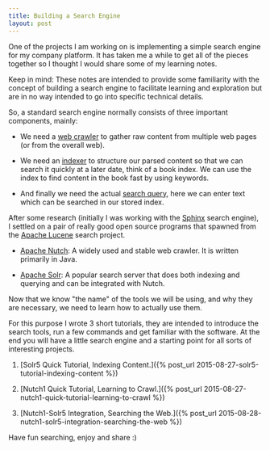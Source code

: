 ```yaml
---
title: Building a Search Engine
layout: post
---
```


One of the projects I am working on is implementing a simple search engine for
my company platform. It has taken me a while to get all of the pieces together
so I thought I would share some of my learning notes.

Keep in mind: These notes are intended to provide some familiarity with the
concept of building a search engine to facilitate learning and exploration but
are in no way intended to go into specific technical details.

So, a standard search engine normally consists of three important components,
mainly:

* We need a [web crawler](https://en.wikipedia.org/wiki/Web_crawler) to gather 
raw content from multiple web pages (or from the overall web).

* We need an [indexer](https://en.wikipedia.org/wiki/Search_engine_indexing) 
to structure our parsed content so that we can search it quickly at a later 
date, think of a book index. We can use the index to find content in the 
book fast by using keywords.

* And finally we need the actual [search query](https://en.wikipedia.org/wiki/Web_search_query), 
here we can enter text which can be searched in our stored index.

After some research (initially I was working with the
[Sphinx](https://en.wikipedia.org/wiki/Sphinx_%28search_engine%29) search
engine), I settled on a pair of really good open source programs that spawned
from the [Apache Lucene](https://en.wikipedia.org/wiki/Lucene) search project.

* [Apache Nutch](https://en.wikipedia.org/wiki/Nutch): A widely used and 
stable web crawler. It is written primarily in Java.

* [Apache Solr](https://en.wikipedia.org/wiki/Apache_Solr): A popular search 
server that does both indexing and querying and can be integrated with Nutch.

Now that we know "the name" of the tools we will be using, and why they are
necessary, we need to learn how to actually use them.

For this purpose I wrote 3 short tutorials, they are intended to introduce the
search tools, run a few commands and get familiar with the software. At the end
you will have a little search engine and a starting point for all sorts of
interesting projects.

1. [Solr5 Quick Tutorial, Indexing Content.]({% post_url 2015-08-27-solr5-tutorial-indexing-content %})

2. [Nutch1 Quick Tutorial, Learning to Crawl.]({% post_url 2015-08-27-nutch1-quick-tutorial-learning-to-crawl %})

3. [Nutch1-Solr5 Integration, Searching the Web.]({% post_url 2015-08-28-nutch1-solr5-integration-searching-the-web %})

Have fun searching, enjoy and share :)
